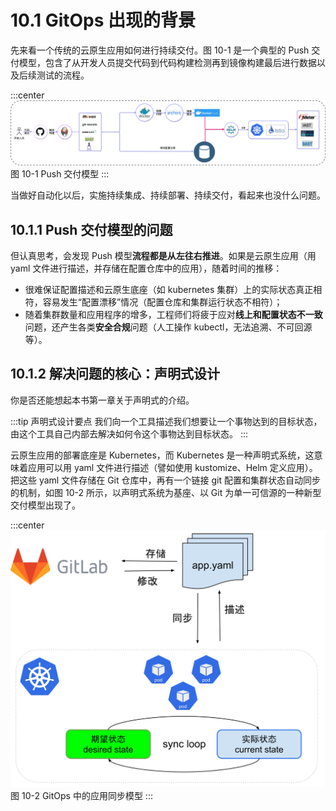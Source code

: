# 10.1 GitOps 出现的背景

先来看一个传统的云原生应用如何进行持续交付。图 10-1 是一个典型的 Push 交付模型，包含了从开发人员提交代码到代码构建检测再到镜像构建最后进行数据以及后续测试的流程。

:::center
  ![](../assets/cicd-push.png)<br/>
  图 10-1 Push 交付模型
:::

当做好自动化以后，实施持续集成、持续部署、持续交付，看起来也没什么问题。

## 10.1.1 Push 交付模型的问题

但认真思考，会发现 Push 模型**流程都是从左往右推进**。如果是云原生应用（用 yaml 文件进行描述，并存储在配置仓库中的应用），随着时间的推移：

- 很难保证配置描述和云原生底座（如 kubernetes 集群）上的实际状态真正相符，容易发生“配置漂移”情况（配置仓库和集群运行状态不相符）；
- 随着集群数量和应用程序的增多，工程师们将疲于应对**线上和配置状态不一致**问题，还产生各类**安全合规**问题（人工操作 kubectl，无法追溯、不可回源等）。

## 10.1.2 解决问题的核心：声明式设计

你是否还能想起本书第一章关于声明式的介绍。

:::tip 声明式设计要点
我们向一个工具描述我们想要让一个事物达到的目标状态，由这个工具自己内部去解决如何令这个事物达到目标状态。
:::

云原生应用的部署底座是 Kubernetes，而 Kubernetes 是一种声明式系统，这意味着应用可以用 yaml 文件进行描述（譬如使用 kustomize、Helm 定义应用）。把这些 yaml 文件存储在 Git 仓库中，再有一个链接 git 配置和集群状态自动同步的机制，如图 10-2 所示，以声明式系统为基座、以 Git 为单一可信源的一种新型交付模型出现了。

:::center
  ![](../assets/gitops.svg)<br/>
  图 10-2 GitOps 中的应用同步模型
:::

